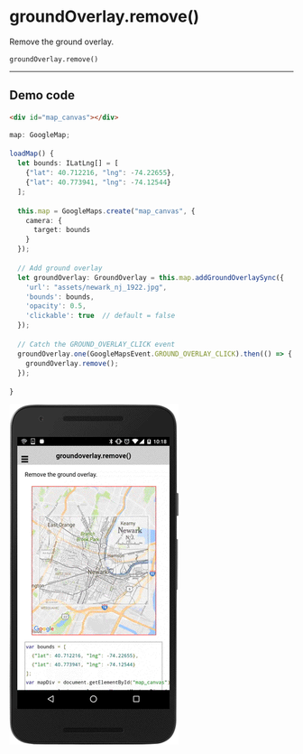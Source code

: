 # groundOverlay.remove()

Remove the ground overlay.

```
groundOverlay.remove()
```

------------------------------------------------------------------------------------------

## Demo code

```html
<div id="map_canvas"></div>
```

```typescript
map: GoogleMap;

loadMap() {
  let bounds: ILatLng[] = [
    {"lat": 40.712216, "lng": -74.22655},
    {"lat": 40.773941, "lng": -74.12544}
  ];

  this.map = GoogleMaps.create("map_canvas", {
    camera: {
      target: bounds
    }
  });

  // Add ground overlay
  let groundOverlay: GroundOverlay = this.map.addGroundOverlaySync({
    'url': "assets/newark_nj_1922.jpg",
    'bounds': bounds,
    'opacity': 0.5,
    'clickable': true  // default = false
  });

  // Catch the GROUND_OVERLAY_CLICK event
  groundOverlay.one(GoogleMapsEvent.GROUND_OVERLAY_CLICK).then(() => {
    groundOverlay.remove();
  });

}
```

![](image.gif)
